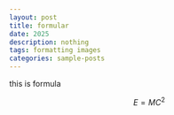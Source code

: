 ```yaml
---
layout: post
title: formular
date: 2025
description: nothing
tags: formatting images
categories: sample-posts
---
```


this is formula

$$
E = MC^2
$$






